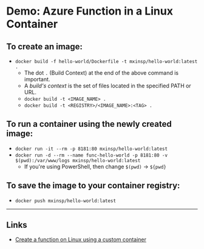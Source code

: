 # Demo: Azure Function in a Linux Container

## To create an image:
* `docker build -f hello-world/Dockerfile -t mxinsp/hello-world:latest . `
  * The dot `.` (Build Context) at the end of the above command is important.  
  * A _build's context_ is the set of files located in the specified PATH or URL.
  * `docker build -t <IMAGE_NAME> .`
  * `docker build -t <REGISTRY>/<IMAGE_NAME>:<TAG> .`

## To run a container using the newly created image:
* `docker run -it --rm -p 8181:80 mxinsp/hello-world:latest`
* `docker run -d --rm --name func-hello-world -p 8181:80 -v $(pwd):/var/www/logs mxinsp/hello-world:latest`
  * If you're using PowerShell, then change `$(pwd)` -> `${pwd}`

## To save the image to your container registry:
* `docker push mxinsp/hello-world:latest`
---
## Links
* [Create a function on Linux using a custom container](https://learn.microsoft.com/en-us/azure/azure-functions/functions-create-function-linux-custom-image?pivots=programming-language-csharp&tabs=isolated-process%2Cbash%2Cazure-cli%2Cv1)
